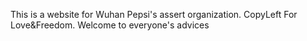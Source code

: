 This is a website for Wuhan Pepsi's assert organization.
CopyLeft For Love&Freedom.
Welcome to everyone's advices
